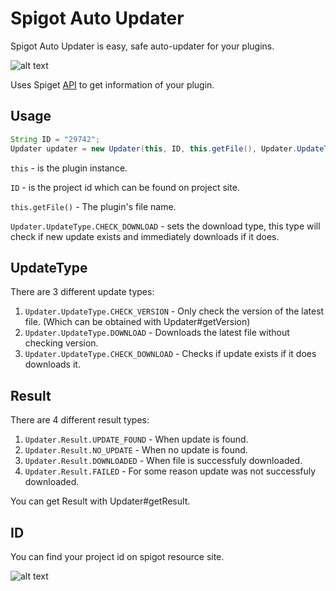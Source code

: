 # Spigot Auto Updater
Spigot Auto Updater is easy, safe auto-updater for your plugins.

![alt text](https://spiget.org/img/logo-plain-x64.png "Spiget")

Uses Spiget [API](https://spiget.org/) to get information of your plugin.

## Usage
```java
String ID = "29742";
Updater updater = new Updater(this, ID, this.getFile(), Updater.UpdateType.CHECK_DOWNLOAD);
```
`this` - is the plugin instance.

`ID` - is the project id which can be found on project site.

`this.getFile()` - The plugin's file name.

`Updater.UpdateType.CHECK_DOWNLOAD` - sets the download type, this type will check if new update exists and immediately downloads if it does.

## UpdateType
There are 3 different update types:
1. `Updater.UpdateType.CHECK_VERSION` - Only check the version of the latest file. (Which can be obtained with Updater#getVersion)
2. `Updater.UpdateType.DOWNLOAD` - Downloads the latest file without checking version.
3. `Updater.UpdateType.CHECK_DOWNLOAD` - Checks if update exists if it does downloads it.

## Result
There are 4 different result types: 
1. `Updater.Result.UPDATE_FOUND` - When update is found.
2. `Updater.Result.NO_UPDATE` - When no update is found.
3. `Updater.Result.DOWNLOADED` - When file is successfuly downloaded.
4. `Updater.Result.FAILED` - For some reason update was not successfuly downloaded.

You can get Result with Updater#getResult.
    
## ID
You can find your project id on spigot resource site.

![alt text](https://i.imgur.com/sReoiZd.png)
